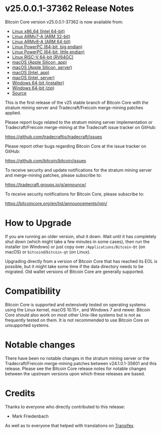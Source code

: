 v25.0.0.1-37362 Release Notes
=============================

Bitcoin Core version v25.0.0.1-37362 is now available from:

  * [Linux x86_64 (Intel 64-bit)](https://s3.amazonaws.com/in.freico.stable/bitcoin-v25.0.0.1-37362-x86_64-linux-gnu.tar.gz)
  * [Linux ARMv7-A (ARM 32-bit)](https://s3.amazonaws.com/in.freico.stable/bitcoin-v25.0.0.1-37362-arm-linux-gnueabihf.tar.gz)
  * [Linux ARMv8-A (ARM 64-bit)](https://s3.amazonaws.com/in.freico.stable/bitcoin-v25.0.0.1-37362-aarch64-linux-gnu.tar.gz)
  * [Linux PowerPC (64-bit, big endian)](https://s3.amazonaws.com/in.freico.stable/bitcoin-v25.0.0.1-37362-powerpc64-linux-gnu.tar.gz)
  * [Linux PowerPC (64-bit, little endian)](https://s3.amazonaws.com/in.freico.stable/bitcoin-v25.0.0.1-37362-powerpc64le-linux-gnu.tar.gz)
  * [Linux RISC-V 64-bit (RV64GC)](https://s3.amazonaws.com/in.freico.stable/bitcoin-v25.0.0.1-37362-riscv64-linux-gnu.tar.gz)
  * [macOS (Apple Silicon, app)](https://s3.amazonaws.com/in.freico.stable/bitcoin-v25.0.0.1-37362-arm64-apple-darwin.dmg)
  * [macOS (Apple Silicon, server)](https://s3.amazonaws.com/in.freico.stable/bitcoin-v25.0.0.1-37362-arm64-apple-darwin.tar.gz)
  * [macOS (Intel, app)](https://s3.amazonaws.com/in.freico.stable/bitcoin-v25.0.0.1-37362-x86_64-apple-darwin.dmg)
  * [macOS (Intel, server)](https://s3.amazonaws.com/in.freico.stable/bitcoin-v25.0.0.1-37362-x86_64-apple-darwin.tar.gz)
  * [Windows 64-bit (installer)](https://s3.amazonaws.com/in.freico.stable/bitcoin-v25.0.0.1-37362-win64-setup.exe)
  * [Windows 64-bit (zip)](https://s3.amazonaws.com/in.freico.stable/bitcoin-v25.0.0.1-37362-win64.zip)
  * [Source](https://github.com/tradecraftio/tradecraft/archive/bitcoin-v25.0.0.1-37362.zip)

This is the first release of the v25 stable branch of Bitcoin Core with the
stratum mining server and Tradecraft/Freicoin merge-mining patches applied.

Please report bugs related to the stratum mining server implementation or
Tradecraft/Freicoin merge-mining at the Tradecraft issue tracker on GitHub:

  <https://github.com/tradecraftio/tradecraft/issues>

Please report other bugs regarding Bitcoin Core at the issue tracker on GitHub:

  <https://github.com/bitcoin/bitcoin/issues>

To receive security and update notifications for the stratum mining server and
merge-mining patches, please subscribe to:

  <https://tradecraft.groups.io/g/announce/>

To receive security notifications for Bitcoin Core, please subscribe to:

  <https://bitcoincore.org/en/list/announcements/join/>

How to Upgrade
==============

If you are running an older version, shut it down. Wait until it has completely
shut down (which might take a few minutes in some cases), then run the installer
(on Windows) or just copy over `/Applications/Bitcoin-Qt` (on macOS) or
`bitcoind`/`bitcoin-qt` (on Linux).

Upgrading directly from a version of Bitcoin Core that has reached its EOL is
possible, but it might take some time if the data directory needs to be
migrated.  Old wallet versions of Bitcoin Core are generally supported.

Compatibility
=============

Bitcoin Core is supported and extensively tested on operating systems using the
Linux kernel, macOS 10.15+, and Windows 7 and newer.  Bitcoin Core should also
work on most other Unix-like systems but is not as frequently tested on them.
It is not recommended to use Bitcoin Core on unsupported systems.

Notable changes
===============

There have been no notable changes in the stratum mining server or the
Tradecraft/Freicoin merge-mining patches between v24.1.0.1-35601 and this
release.  Please see the Bitcoin Core release notes for notable changes between
the upstream versions upon which these releases are based.

Credits
=======

Thanks to everyone who directly contributed to this release:

- Mark Friedenbach

As well as to everyone that helped with translations on
[Transifex](https://www.transifex.com/tradecraft/freicoin-1/).
